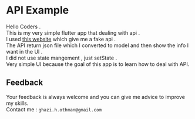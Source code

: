 # API Example

Hello Coders . <br>
This is my very simple flutter app that dealing with api . <br>
I used [this website](https://jsonplaceholder.typicode.com ) which give me a fake api . <br>
The API return json file which I converted to model and then show the info I want in the UI .<br>
I did not use state mangement , just setState . <br>
Very simple UI because the goal of this app is to learn how to deal with API.<br>

## Feedback
Your feedback is always welcome and you can give me advice to improve my skills. <br>
Contact me : `ghazi.h.othman@gmail.com` 
